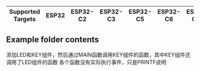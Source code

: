 | Supported Targets | ESP32 | ESP32-C2 | ESP32-C3 | ESP32-C5 | ESP32-C6 | ESP32-C61 | ESP32-H2 | ESP32-P4 | ESP32-S2 | ESP32-S3 | Linux |
| ----------------- | ----- | -------- | -------- | -------- | -------- | --------- | -------- | -------- | -------- | -------- | ----- |

## Example folder contents
添加LED和KEY组件，然后通过MAIN函数调用KEY组件的函数，其中KEY组件还调用了LED组件的函数
各个函数没有实际执行事件，只是PRINTF说明
